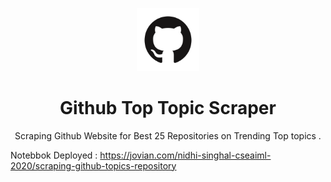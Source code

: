 <p align="center">
<img src="./images/GitHub-Mark.png" alt="Github" width = 20%/>
</p>
<h1 align="center">Github Top Topic Scraper</h1>
<p align="center">
Scraping Github Website for Best 25 Repositories on Trending Top topics .
</p>


Notebbok Deployed : https://jovian.com/nidhi-singhal-cseaiml-2020/scraping-github-topics-repository
